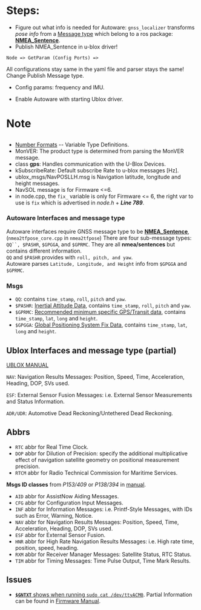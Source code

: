 # Steps:

* Figure out what info is needed for Autoware:
`gnss_localizer` transforms *pose info* from a [Message type](http://docs.ros.org/api/nmea_msgs/html/msg/Sentence.html) which belong to a ros package: [**NMEA_Sentence**](http://wiki.ros.org/nmea_msgs).
* Publish NMEA_Sentence in u-blox driver!
```
Node => GetParam (Config Ports) => 
```
All configurations stay same in the yaml file and parser stays the same!
Change Publish Message type.
* Config params: frequency and IMU.

* Enable Autoware with starting Ublox driver.



# Note
## 
* [Number Formats](https://www.u-blox.com/sites/default/files/products/documents/u-blox8-M8_ReceiverDescrProtSpec_(UBX-13003221)_Public.pdf#page=157) --  Variable Type Definitions.
* MonVER: The product type is determined from parsing the MonVER message.
* class **gps**: Handles communication with the U-Blox Devices.
* kSubscribeRate: Default subscribe Rate to u-blox messages [Hz].
* ublox_msgs/NavPOSLLH.msg is Navigation latitude, longitude and height messages.
* NavSOL message is for Firmware <=6.
* in node.cpp, the `fix_` variable is only for Firmware <= 6, the right var to use is `fix` which is advertised in *node.h* + ***Line 789***.



### Autoware Interfaces and message type


Autoware interfaces require GNSS message type to be [**NMEA_Sentence**](http://wiki.ros.org/nmea_msgs),(`nmea2tfpose_core.cpp` in `nmea2tfpose`) There are four sub-message types: `QQ``, $PASHR`, `$GPGGA`, and `$GPRMC`. They are all **nmea/sentences** but contains different information. \
`QQ` and `$PASHR` provides with `roll, pitch, and yaw`.\
Autoware parses `Latitude, Longitude, and Height` info from `$GPGGA` and `$GPRMC`.

### Msgs

* `QQ`: contains `time_stamp`, `roll`, `pitch` and `yaw`.
* `$PASHR`: [Inertial Attitude Data](https://docs.novatel.com/OEM7/Content/SPAN_Logs/PASHR.htm), contains `time_stamp`, `roll`, `pitch` and `yaw`.
* `$GPRMC`: [Recommended minimum specific GPS/Transit data](https://docs.novatel.com/OEM7/Content/Logs/GPRMC.htm?tocpath=Logs%7CView%20Logs%7CGNSS%20Logs%7C_____59), contains `time_stamp`, `lat`, `long` and `height`.
* `$GPGGA`: [Global Positioning System Fix Data](https://docs.novatel.com/OEM7/Content/Logs/GPGGA.htm), contains `time_stamp`, `lat`, `long` and `height`.

## Ublox Interfaces and message type (partial)

 [UBLOX MANUAL](https://www.u-blox.com/sites/default/files/products/documents/u-blox8-M8_ReceiverDescrProtSpec_%28UBX-13003221%29_Public.pdf#page=354&zoom=100,0,0)

`NAV`: Navigation Results Messages: Position, Speed, Time, Acceleration, Heading, DOP, SVs used.

`ESF`: External Sensor Fusion Messages: i.e. External Sensor Measurements and Status Information.

`ADR/UDR`: Automotive Dead Reckoning/Untethered Dead Reckoning.

## Abbrs

* `RTC` abbr for Real Time Clock.
* `DOP` abbr for Dilution of Precision: specify the additional multiplicative effect of navigation satellite geometry on positional measurement precision.
* `RTCM` abbr for Radio Technical Commission for Maritime Services.

**Msgs ID classes** from *P153/409* or *P138/394* in [manual](https://www.u-blox.com/sites/default/files/products/documents/u-blox8-M8_ReceiverDescrProtSpec_%28UBX-13003221%29_Public.pdf#page=354&zoom=100,0,0).
* `AID` abbr for AssistNow Aiding Messages.
* `CFG` abbr for Configuration Input Messages.
* `INF` abbr for Information Messages: i.e. Printf-Style Messages, with IDs such as Error, Warning, Notice.
* `NAV` abbr for Navigation Results Messages: Position, Speed, Time, Acceleration, Heading, DOP, SVs used.
* `ESF` abbr for External Sensor Fusion.
* `HNR` abbr for High Rate Navigation Results Messages: i.e. High rate time, position, speed, heading.
* `RXM` abbr for Receiver Manager Messages: Satellite Status, RTC Status.
* `TIM` abbr for Timing Messages: Time Pulse Output, Time Mark Results.

## Issues
* [**`$GNTXT`** shows when running `sudo cat /dev/ttyACM0`](https://raspberrypi.stackexchange.com/questions/88916/getting-nmea-unknown-msg58-and-other-garbage-from-my-neo-6m-0-001-gps-module). Partial Information can be found in [Firmware Manual](https://www.u-blox.com/sites/default/files/GNSS-FW3.01_ReleaseNotes_%28UBX-16000319%29_Public.pdf#page=9).
